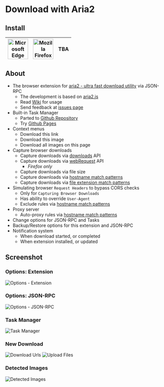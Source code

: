 # Download with Aria2

## Install
| <a href="https://microsoftedge.microsoft.com/addons/detail/cgoonbdaiddmlpnneceehfamhjmkbmec"><img src="https://github.com/user-attachments/assets/755ede26-33d5-41eb-9000-9ba903886041" title="Microsoft Edge" width="64" height="64"></a> | <a href="https://addons.mozilla.org/firefox/addon/download-with-aria2/"><img src="https://github.com/user-attachments/assets/e2bb973f-5106-4eae-8d1d-4a3dd25b01e5" title="Mozilla Firefox" width="64" height="64"></a> | TBA |
| - | - | - |

## About
- The browser extension for [aria2 - ultra fast download utility](https://github.com/aria2/aria2) via JSON-RPC
    - The development is based on [aria2.js](https://github.com/jc3213/aria2.js) 
    - Read [Wiki](//github.com/jc3213/download_with_aria2/wiki) for usage
    - Send feedback at [issues page](//github.com/jc3213/download_with_aria2/issues/new/)
- Built-in Task Manager
    - Parted to [Github Repository](https://github.com/jc3213/aria2.js/tree/main/manager)
    - Try [Github Pages](https://jc3213.github.io/aria2.js/manager)
- Context menus
    - Download this link
    - Download this image
    - Download all images on this page
- Capture browser downloads
    - Capture downloads via [downloads](https://developer.chrome.com/docs/extensions/reference/downloads) API
    - Capture downloads via [webRequest](https://developer.mozilla.org/docs/Mozilla/Add-ons/WebExtensions/API/webRequest) API
        - *Firefox only*
    - Capture downloads via file size
    - Capture downloads via [hostname match patterns](https://github.com/jc3213/download_with_aria2/wiki/MatchPattern#hostname)
    - Capture downloads via [file extension match patterns](https://github.com/jc3213/download_with_aria2/wiki/MatchPattern#file-extension)
- Simulating browser `Request Headers` to bypass CORS checks
    - Only for `Capturing Browser Downloads`
    - Has ability to override `User-Agent`
    - Exclude rules via [hostname match patterns](https://github.com/jc3213/download_with_aria2/wiki/MatchPattern#hostname)
- Proxy server
    - Auto-proxy rules via [hostname match patterns](https://github.com/jc3213/download_with_aria2/wiki/MatchPattern#hostname)
- Change options for JSON-RPC and Tasks
- Backup/Restore options for this extension and JSON-RPC
- Notification system
    - When download started, or completed
    - When extension installed, or updated

## Screenshot

### Options: Extension
![Options - Extension](https://github.com/user-attachments/assets/bd5e3f33-9771-4b7c-86e2-fb73609b9e47)

### Options: JSON-RPC
![Options - JSON-RPC](https://github.com/user-attachments/assets/6fff2d40-c296-423d-beda-1592cd6a4572)

### Task Manager
![Task Manager](https://github.com/user-attachments/assets/991c3b4c-1fd1-492d-8f55-7196ab5c1f0a)

### New Download
![Download Urls](https://github.com/user-attachments/assets/4e8c7bee-48e5-466d-835d-bab177ebd452)
![Upload Files](https://github.com/user-attachments/assets/d66d5802-c0a3-4b72-ab8c-407714f88d68)


### Detected Images
![Detected Images](https://github.com/user-attachments/assets/6ee6ffcc-dcd8-465c-9ab1-e3ad3db63bca)
